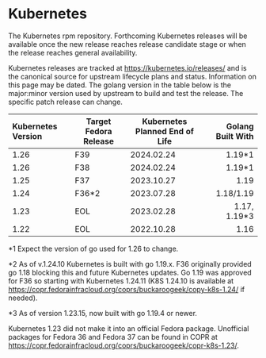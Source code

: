 # Kubernetes

The Kubernetes rpm repository. Forthcoming Kubernetes releases will be available once the new release reaches release candidate stage or when the release reaches general availability.

Kubernetes releases are tracked at https://kubernetes.io/releases/ and is the canonical source for upstream lifecycle plans and status. Information on this page may be dated. The golang version in the table below is the major:minor version used by upstream to build and test the release. The specific patch release can change.

| Kubernetes Version | Target Fedora Release | Kubernetes Planned End of Life | Golang Built With |
| :--- | --- | --- | ---: |
| 1.26 | F39 | 2024.02.24 | 1.19*1 |
| 1.26 | F38 | 2024.02.24 | 1.19*1 |
| 1.25 | F37 | 2023.10.27 | 1.19 |
| 1.24   | F36*2 | 2023.07.28 | 1.18/1.19 |
| 1.23 | EOL | 2023.02.28 | 1.17, 1.19*3 |
| 1.22 | EOL | 2022.10.28 | 1.16 |

*1 Expect the version of go used for 1.26 to change.

*2 As of v.1.24.10 Kubernetes is built with go 1.19.x. F36 originally provided go 1.18 blocking this and future Kubernetes updates. Go 1.19 was approved for F36 so starting with Kubernetes 1.24.11 (K8S 1.24.10 is available at https://copr.fedorainfracloud.org/coprs/buckaroogeek/copy-k8s-1.24/ if needed).

*3 As of version 1.23.15, now built with go 1.19.4 or newer.

Kubernetes 1.23 did not make it into an official Fedora package. Unofficial packages for Fedora 36 and Fedora 37 can be found in COPR at https://copr.fedorainfracloud.org/coprs/buckaroogeek/copr-k8s-1.23/.

